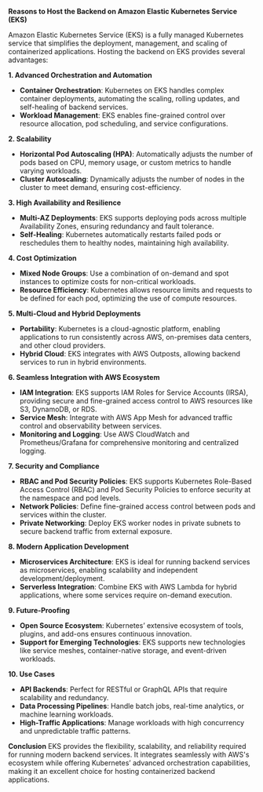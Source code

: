  **Reasons to Host the Backend on Amazon Elastic Kubernetes Service (EKS)**

Amazon Elastic Kubernetes Service (EKS) is a fully managed Kubernetes service that simplifies the deployment, management, and scaling of containerized applications. Hosting the backend on EKS provides several advantages:

**1. Advanced Orchestration and Automation**
- **Container Orchestration**: Kubernetes on EKS handles complex container deployments, automating the scaling, rolling updates, and self-healing of backend services.
- **Workload Management**: EKS enables fine-grained control over resource allocation, pod scheduling, and service configurations.

**2. Scalability**
- **Horizontal Pod Autoscaling (HPA)**: Automatically adjusts the number of pods based on CPU, memory usage, or custom metrics to handle varying workloads.
- **Cluster Autoscaling**: Dynamically adjusts the number of nodes in the cluster to meet demand, ensuring cost-efficiency.

**3. High Availability and Resilience**
- **Multi-AZ Deployments**: EKS supports deploying pods across multiple Availability Zones, ensuring redundancy and fault tolerance.
- **Self-Healing**: Kubernetes automatically restarts failed pods or reschedules them to healthy nodes, maintaining high availability.

**4. Cost Optimization**
- **Mixed Node Groups**: Use a combination of on-demand and spot instances to optimize costs for non-critical workloads.
- **Resource Efficiency**: Kubernetes allows resource limits and requests to be defined for each pod, optimizing the use of compute resources.

**5. Multi-Cloud and Hybrid Deployments**
- **Portability**: Kubernetes is a cloud-agnostic platform, enabling applications to run consistently across AWS, on-premises data centers, and other cloud providers.
- **Hybrid Cloud**: EKS integrates with AWS Outposts, allowing backend services to run in hybrid environments.

**6. Seamless Integration with AWS Ecosystem**
- **IAM Integration**: EKS supports IAM Roles for Service Accounts (IRSA), providing secure and fine-grained access control to AWS resources like S3, DynamoDB, or RDS.
- **Service Mesh**: Integrate with AWS App Mesh for advanced traffic control and observability between services.
- **Monitoring and Logging**: Use AWS CloudWatch and Prometheus/Grafana for comprehensive monitoring and centralized logging.

**7. Security and Compliance**
- **RBAC and Pod Security Policies**: EKS supports Kubernetes Role-Based Access Control (RBAC) and Pod Security Policies to enforce security at the namespace and pod levels.
- **Network Policies**: Define fine-grained access control between pods and services within the cluster.
- **Private Networking**: Deploy EKS worker nodes in private subnets to secure backend traffic from external exposure.

**8. Modern Application Development**
- **Microservices Architecture**: EKS is ideal for running backend services as microservices, enabling scalability and independent development/deployment.
- **Serverless Integration**: Combine EKS with AWS Lambda for hybrid applications, where some services require on-demand execution.

**9. Future-Proofing**
- **Open Source Ecosystem**: Kubernetes’ extensive ecosystem of tools, plugins, and add-ons ensures continuous innovation.
- **Support for Emerging Technologies**: EKS supports new technologies like service meshes, container-native storage, and event-driven workloads.

**10. Use Cases**
- **API Backends**: Perfect for RESTful or GraphQL APIs that require scalability and redundancy.
- **Data Processing Pipelines**: Handle batch jobs, real-time analytics, or machine learning workloads.
- **High-Traffic Applications**: Manage workloads with high concurrency and unpredictable traffic patterns.

 **Conclusion**
EKS provides the flexibility, scalability, and reliability required for running modern backend services. It integrates seamlessly with AWS's ecosystem while offering Kubernetes’ advanced orchestration capabilities, making it an excellent choice for hosting containerized backend applications.
